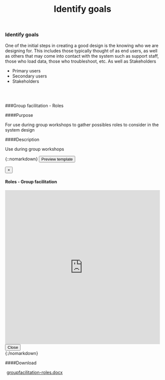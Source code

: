 ﻿---
title: "Identify goals"
---

<div class="pl-pattern">

<h3>Identify goals</h3>

One of the initial steps in creating a good design is the knowing who we are designing for. This includes those typically thought of as end users, as well as others that may come into contact with the system such as support staff, those who load data, those who troubleshoot, etc. As well as Stakeholders

- Primary users
- Secondary users
- Stakeholders

<br><br>
</div>


<div class="pl-pattern">
###Group facilitation - Roles

####Purpose

For use during group workshops to gather possibles roles to consider in the system design

####Description

Use during group workshops

{::nomarkdown}
    <button type="button" class="btn btn-primary" data-toggle="modal" data-target="#modal-grouprole">Preview template</button>
    <div class="modal fade" id="modal-grouprole" tabindex="-1" role="dialog" aria-labelledby="hd-pdf">
      <div class="modal-dialog" role="document">
        <div class="modal-content">
          <div class="modal-header">
            <button type="button" class="close" data-dismiss="modal" aria-label="Close"><span aria-hidden="true">&times;</span></button>
            <h4 class="modal-title" id="hd-pdf">Roles - Group facilitation</h4>
          </div>
          <div class="modal-body">
            <iframe class="iframe-pdf" frameborder="0" src="http://docs.google.com/gview?url=http://vizui.github.io/designpatterns/docs/guides/downloads/groupfacilitation-roles.docx&amp;embedded=true" style="height: 500px; width: 100%"></iframe>
          </div>
          <div class="modal-footer">
            <button type="button" class="btn btn-default" data-dismiss="modal">Close</button>
          </div>
        </div>
      </div>
    </div>
{:/nomarkdown}

####Download	

<a href="http://vizui.github.io/designpatterns/docs/guides/downloads/groupfacilitation-roles.docx"><i class="icon icon-file-pdf-o" style="margin-right: 5px"></i>groupfacilitation-roles.docx</a>

<br><br>
</div>
